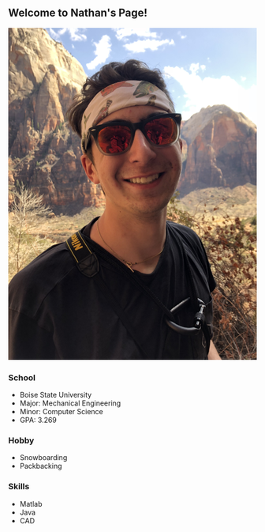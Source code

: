 ## Welcome to Nathan's Page!

![GitHub Logo](Nathan.JPG)

### School
* Boise State University
* Major: Mechanical Engineering
* Minor: Computer Science
* GPA: 3.269


### Hobby

* Snowboarding
* Packbacking

### Skills

* Matlab
* Java
* CAD


